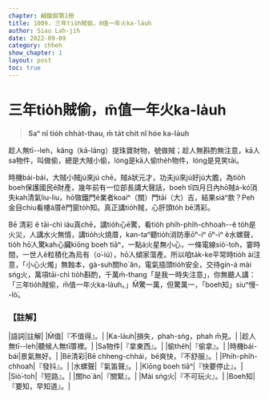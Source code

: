 ```yaml
---
chapter: 鹹酸甜第1冊
title: 1009. 三年tio̍h賊偷，m̄值一年火ka-la̍uh
author: Siau Lah-jih
date: 2022-09-09
category: chheh
show_chapter: 1
layout: post
toc: true
---
```

  



# 三年tio̍h賊偷，m̄值一年火ka-la̍uh
>**Saⁿ nî tio̍h chha̍t-thau, m̄ ta̍t chi̍t nî hóe ka-la̍uh**




 
趁人無tī--leh，kâng（kā-lâng）提珠寶財物，號做賊；趁人無斟酌無注意，kā人sa物件，叫做偷，總是大賊小偷，lóng是kā人偷the̍h物件，lóng是見笑tāi。

時機bái-bái，大賊小賊jú來jú chē，賊á狀元才，功夫jú來jú好jú大膽，為tio̍h boeh保護國民ê財產，幾年前有一位部長講大聲話，boeh tī四月日內hō͘賊á-kó͘消失kah清氣liu-liu，hō͘做鐵門ê業者koaiⁿ（關）門tāi（大）吉，結果siáⁿ款？Peh金目chiu看樓á厝ê門窗to̍h知。真正講tio̍h賊，心肝頭to̍h bē清彩。

Bē 清彩 ê tāi-chì iáu真chē，講tio̍h心ē驚，看tio̍h phi̍h-phi̍h-chhoah--ê to̍h是火災，人講水火無情，講tio̍h火燒厝，kan-taⁿ聽tio̍h消防車ō͘ⁿ-iⁿ ō͘ⁿ-iⁿ ê水螺聲，tio̍h hō͘人驚kah心臟kiōng boeh tiāⁿ，一點á火星無小心，一條電線siò͘-to͘h，霎時間，一世人ê粒積化為烏有（o͘-iú），hō͘人傾家蕩產。所以咱ta̍k-ke平常時tio̍h ài注意，「小心火燭」無蝕本，gà-suh關ho͘ ân，電氣插頭tio̍h安全，交待gín-á mài sńg火，萬項tāi-chì tio̍h斟酌，千萬m̄-thang「是我一時失注意」，你無聽人講：「三年tio̍h賊偷，m̄值一年火ka-la̍uh。」M̄驚一萬，但驚萬一，「boeh知」siuⁿ慢--lò͘。





### 【註解】

|語詞|註解|
|M̄值|『不值得』。|
|Ka-la̍uh|損失，phah-sńg，phah m̄見。|
|趁人無tī--leh|聽候人無tī厝裡。|
|Sa物件|『拿東西』。|
|偷the̍h|『偷拿』。|
|時機bái-bái|景氣無好。|
|Bē清彩|Bē chheng-chhái，bē爽快，『不舒服』。|
|Phi̍h-phi̍h-chhoah|『發抖』。|
|水螺聲|『氣笛聲』。|
|Kiōng boeh tiāⁿ|『快要停止』。|
|Siò͘-to͘h|『短路』。|
|關ho͘ ân|『關緊』。|
|Mài sńg火|『不可玩火』。|
|Boeh知|『要知，早知道』。|
